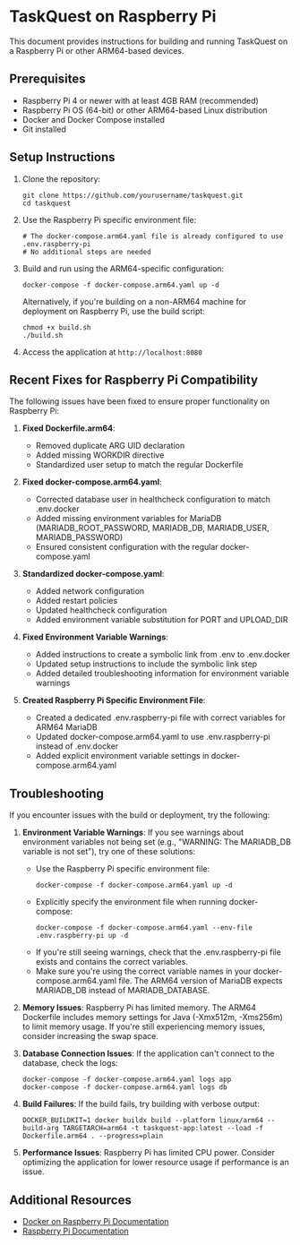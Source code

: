# TaskQuest on Raspberry Pi

This document provides instructions for building and running TaskQuest on a Raspberry Pi or other ARM64-based devices.

## Prerequisites

- Raspberry Pi 4 or newer with at least 4GB RAM (recommended)
- Raspberry Pi OS (64-bit) or other ARM64-based Linux distribution
- Docker and Docker Compose installed
- Git installed

## Setup Instructions

1. Clone the repository:
   ```
   git clone https://github.com/yourusername/taskquest.git
   cd taskquest
   ```

2. Use the Raspberry Pi specific environment file:
   ```
   # The docker-compose.arm64.yaml file is already configured to use .env.raspberry-pi
   # No additional steps are needed
   ```

3. Build and run using the ARM64-specific configuration:
   ```
   docker-compose -f docker-compose.arm64.yaml up -d
   ```

   Alternatively, if you're building on a non-ARM64 machine for deployment on Raspberry Pi, use the build script:
   ```
   chmod +x build.sh
   ./build.sh
   ```

4. Access the application at `http://localhost:8080`

## Recent Fixes for Raspberry Pi Compatibility

The following issues have been fixed to ensure proper functionality on Raspberry Pi:

1. **Fixed Dockerfile.arm64**:
   - Removed duplicate ARG UID declaration
   - Added missing WORKDIR directive
   - Standardized user setup to match the regular Dockerfile

2. **Fixed docker-compose.arm64.yaml**:
   - Corrected database user in healthcheck configuration to match .env.docker
   - Added missing environment variables for MariaDB (MARIADB_ROOT_PASSWORD, MARIADB_DB, MARIADB_USER, MARIADB_PASSWORD)
   - Ensured consistent configuration with the regular docker-compose.yaml

3. **Standardized docker-compose.yaml**:
   - Added network configuration
   - Added restart policies
   - Updated healthcheck configuration
   - Added environment variable substitution for PORT and UPLOAD_DIR

4. **Fixed Environment Variable Warnings**:
   - Added instructions to create a symbolic link from .env to .env.docker
   - Updated setup instructions to include the symbolic link step
   - Added detailed troubleshooting information for environment variable warnings

5. **Created Raspberry Pi Specific Environment File**:
   - Created a dedicated .env.raspberry-pi file with correct variables for ARM64 MariaDB
   - Updated docker-compose.arm64.yaml to use .env.raspberry-pi instead of .env.docker
   - Added explicit environment variable settings in docker-compose.arm64.yaml

## Troubleshooting

If you encounter issues with the build or deployment, try the following:

1. **Environment Variable Warnings**: If you see warnings about environment variables not being set (e.g., "WARNING: The MARIADB_DB variable is not set"), try one of these solutions:
   - Use the Raspberry Pi specific environment file:
     ```
     docker-compose -f docker-compose.arm64.yaml up -d
     ```
   - Explicitly specify the environment file when running docker-compose:
     ```
     docker-compose -f docker-compose.arm64.yaml --env-file .env.raspberry-pi up -d
     ```
   - If you're still seeing warnings, check that the .env.raspberry-pi file exists and contains the correct variables.
   - Make sure you're using the correct variable names in your docker-compose.arm64.yaml file. The ARM64 version of MariaDB expects MARIADB_DB instead of MARIADB_DATABASE.

2. **Memory Issues**: Raspberry Pi has limited memory. The ARM64 Dockerfile includes memory settings for Java (-Xmx512m, -Xms256m) to limit memory usage. If you're still experiencing memory issues, consider increasing the swap space.

3. **Database Connection Issues**: If the application can't connect to the database, check the logs:
   ```
   docker-compose -f docker-compose.arm64.yaml logs app
   docker-compose -f docker-compose.arm64.yaml logs db
   ```

4. **Build Failures**: If the build fails, try building with verbose output:
   ```
   DOCKER_BUILDKIT=1 docker buildx build --platform linux/arm64 --build-arg TARGETARCH=arm64 -t taskquest-app:latest --load -f Dockerfile.arm64 . --progress=plain
   ```

5. **Performance Issues**: Raspberry Pi has limited CPU power. Consider optimizing the application for lower resource usage if performance is an issue.

## Additional Resources

- [Docker on Raspberry Pi Documentation](https://docs.docker.com/engine/install/debian/)
- [Raspberry Pi Documentation](https://www.raspberrypi.org/documentation/)
